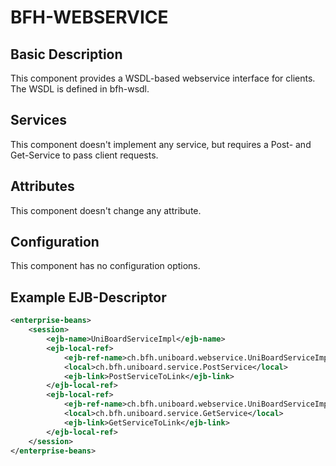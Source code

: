 # BFH-WEBSERVICE

## Basic Description

This component provides a WSDL-based webservice interface for clients. The WSDL is defined in bfh-wsdl.

## Services

This component doesn't implement any service, but requires a Post- and Get-Service to pass client requests.

## Attributes

This component doesn't change any attribute.

## Configuration

This component has no configuration options.

## Example EJB-Descriptor
```xml
<enterprise-beans>
	<session>
		<ejb-name>UniBoardServiceImpl</ejb-name>
		<ejb-local-ref>
			<ejb-ref-name>ch.bfh.uniboard.webservice.UniBoardServiceImpl/postSuccessor</ejb-ref-name>
			<local>ch.bfh.uniboard.service.PostService</local>
			<ejb-link>PostServiceToLink</ejb-link>
		</ejb-local-ref>
		<ejb-local-ref>
			<ejb-ref-name>ch.bfh.uniboard.webservice.UniBoardServiceImpl/getSuccessor</ejb-ref-name>
			<local>ch.bfh.uniboard.service.GetService</local>
			<ejb-link>GetServiceToLink</ejb-link>
		</ejb-local-ref>
	</session>
</enterprise-beans>
```

